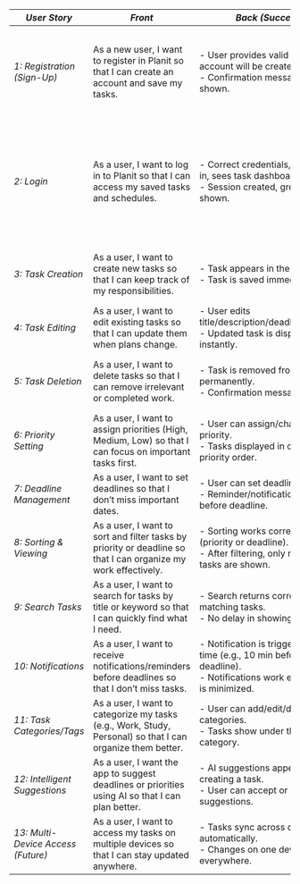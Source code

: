 | *User Story* | *Front* | *Back (Success)* | *Back (Failure)* |
|--------------|---------|------------------|------------------|
| *1: Registration (Sign-Up)* | As a new user, I want to register in Planit so that I can create an account and save my tasks. | - User provides valid details, account will be created.<br>- Confirmation message/email shown. | - Missing/invalid input, error message will show up.<br>- Email already registered, duplicate not allowed. |
| *2: Login* | As a user, I want to log in to Planit so that I can access my saved tasks and schedules. | - Correct credentials, user logs in, sees task dashboard.<br>- Session created, greeting shown. | - Wrong/blank credentials, error message will show up.<br>- Too many failed attempts, temporary lock.<br>- Inactive account, “Account not found/inactive.” |
| *3: Task Creation* | As a user, I want to create new tasks so that I can keep track of my responsibilities. | - Task appears in the main list.<br>- Task is saved immediately. | - Task not saved.<br>- Task does not appear or disappears after refresh. |
| *4: Task Editing* | As a user, I want to edit existing tasks so that I can update them when plans change. | - User edits title/description/deadline/priority.<br>- Updated task is displayed instantly. | - Changes not saved.<br>- Old values still show after editing. |
| *5: Task Deletion* | As a user, I want to delete tasks so that I can remove irrelevant or completed work. | - Task is removed from the list permanently.<br>- Confirmation message shown. | - Task still appears after deletion.<br>- Wrong task gets deleted. |
| *6: Priority Setting* | As a user, I want to assign priorities (High, Medium, Low) so that I can focus on important tasks first. | - User can assign/change priority.<br>- Tasks displayed in correct priority order. | - Priority not saved.<br>- Sorting shows wrong order. |
| *7: Deadline Management* | As a user, I want to set deadlines so that I don’t miss important dates. | - User can set deadline.<br>- Reminder/notification appears before deadline. | - No reminder delivered.<br>- Wrong deadline shown. |
| *8: Sorting & Viewing* | As a user, I want to sort and filter tasks by priority or deadline so that I can organize my work effectively. | - Sorting works correctly (priority or deadline).<br>- After filtering, only matching tasks are shown. | - Sorting does not change order.<br>- Filter hides or shows wrong tasks. |
| *9: Search Tasks* | As a user, I want to search for tasks by title or keyword so that I can quickly find what I need. | - Search returns correct matching tasks.<br>- No delay in showing results. | - Search gives no results even when matches exist.<br>- Wrong tasks appear in results. |
| *10: Notifications* | As a user, I want to receive notifications/reminders before deadlines so that I don’t miss tasks. | - Notification is triggered at set time (e.g., 10 min before deadline).<br>- Notifications work even if app is minimized. | - No notification received.<br>- Wrong notification timing. |
| *11: Task Categories/Tags* | As a user, I want to categorize my tasks (e.g., Work, Study, Personal) so that I can organize them better. | - User can add/edit/delete categories.<br>- Tasks show under the correct category. | - Task appears in wrong category.<br>- Categories disappear after restart. |
| *12: Intelligent Suggestions* | As a user, I want the app to suggest deadlines or priorities using AI so that I can plan better. | - AI suggestions appear while creating a task.<br>- User can accept or reject suggestions. | - Suggestions are irrelevant.<br>- No option to override AI recommendations. |
| *13: Multi-Device Access (Future)* | As a user, I want to access my tasks on multiple devices so that I can stay updated anywhere. | - Tasks sync across devices automatically.<br>- Changes on one device reflect everywhere. | - Tasks are missing on other devices.<br>- Conflicting versions appear. |
